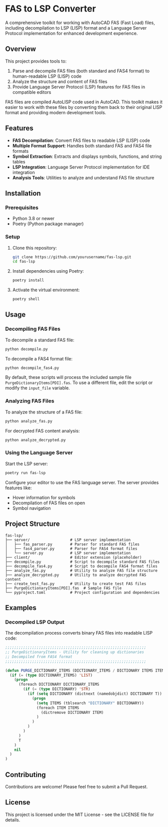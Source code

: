 # FAS to LSP Converter

A comprehensive toolkit for working with AutoCAD FAS (Fast Load) files, including decompilation to LSP (LISP) format and a Language Server Protocol implementation for enhanced development experience.

## Overview

This project provides tools to:
1. Parse and decompile FAS files (both standard and FAS4 format) to human-readable LSP (LISP) code
2. Analyze the structure and content of FAS files
3. Provide Language Server Protocol (LSP) features for FAS files in compatible editors

FAS files are compiled AutoLISP code used in AutoCAD. This toolkit makes it easier to work with these files by converting them back to their original LISP format and providing modern development tools.

## Features

- **FAS Decompilation**: Convert FAS files to readable LSP (LISP) code
- **Multiple Format Support**: Handles both standard FAS and FAS4 file formats
- **Symbol Extraction**: Extracts and displays symbols, functions, and string tables
- **LSP Integration**: Language Server Protocol implementation for IDE integration
- **Analysis Tools**: Utilities to analyze and understand FAS file structure

## Installation

### Prerequisites
- Python 3.8 or newer
- Poetry (Python package manager)

### Setup
1. Clone this repository:
   ```bash
   git clone https://github.com/yourusername/fas-lsp.git
   cd fas-lsp
   ```

2. Install dependencies using Poetry:
   ```bash
   poetry install
   ```

3. Activate the virtual environment:
   ```bash
   poetry shell
   ```

## Usage

### Decompiling FAS Files

To decompile a standard FAS file:
```bash
python decompile.py
```

To decompile a FAS4 format file:
```bash
python decompile_fas4.py
```

By default, these scripts will process the included sample file `PurgeDictionaryItems[PDI].fas`. To use a different file, edit the script or modify the `input_file` variable.

### Analyzing FAS Files

To analyze the structure of a FAS file:
```bash
python analyze_fas.py
```

For decrypted FAS content analysis:
```bash
python analyze_decrypted.py
```

### Using the Language Server

Start the LSP server:
```bash
poetry run fas-lsp
```

Configure your editor to use the FAS language server. The server provides features like:
- Hover information for symbols
- Decompilation of FAS files on open
- Symbol navigation

## Project Structure

```
fas-lsp/
├── server/                  # LSP server implementation
│   ├── fas_parser.py        # Parser for standard FAS files
│   ├── fas4_parser.py       # Parser for FAS4 format files
│   └── server.py            # LSP server implementation
├── client/                  # Editor extension (placeholder)
├── decompile.py             # Script to decompile standard FAS files
├── decompile_fas4.py        # Script to decompile FAS4 format files
├── analyze_fas.py           # Utility to analyze FAS file structure
├── analyze_decrypted.py     # Utility to analyze decrypted FAS content
├── create_test_fas.py       # Utility to create test FAS files
├── PurgeDictionaryItems[PDI].fas  # Sample FAS file
└── pyproject.toml           # Project configuration and dependencies
```

## Examples

### Decompiled LSP Output

The decompilation process converts binary FAS files into readable LISP code:

```lisp
;;;;;;;;;;;;;;;;;;;;;;;;;;;;;;;;;;;;;;;;;;;;;;;;;;;;;;;;;;;;;;;
;; PurgeDictionaryItems - Utility for cleaning up dictionaries
;; Decompiled from FAS4 format
;;;;;;;;;;;;;;;;;;;;;;;;;;;;;;;;;;;;;;;;;;;;;;;;;;;;;;;;;;;;;;;

(defun PURGE_DICTIONARY_ITEMS (DICTIONARY_ITEMS / DICTIONARY ITEMS ITEM)
  (if (= (type DICTIONARY_ITEMS) 'LIST)
    (progn
      (foreach DICTIONARY DICTIONARY_ITEMS
        (if (= (type DICTIONARY) 'STR)
          (if (setq DICTIONARY (dictnext (namedobjdict) DICTIONARY T))
            (progn
              (setq ITEMS (tblsearch "DICTIONARY" DICTIONARY))
              (foreach ITEM ITEMS
                (dictremove DICTIONARY ITEM)
              )
            )
          )
        )
      )
      T
    )
    nil
  )
)
```

## Contributing

Contributions are welcome! Please feel free to submit a Pull Request.

## License

This project is licensed under the MIT License - see the LICENSE file for details.